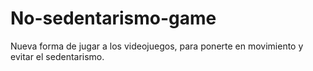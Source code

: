 # No-sedentarismo-game
Nueva forma de jugar a los videojuegos, para ponerte en movimiento y evitar el sedentarismo.
